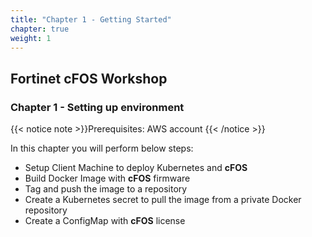 ```yaml
---
title: "Chapter 1 - Getting Started"
chapter: true
weight: 1
---
```


## Fortinet cFOS Workshop

### Chapter 1 - Setting up environment

{{< notice note >}}Prerequisites: AWS account {{< /notice >}}

In this chapter you will perform below steps:

* Setup Client Machine to deploy Kubernetes and **cFOS**
* Build Docker Image with **cFOS** firmware
* Tag and push the image to a repository
* Create a Kubernetes secret to pull the image from a private Docker repository
* Create a ConfigMap with **cFOS** license
